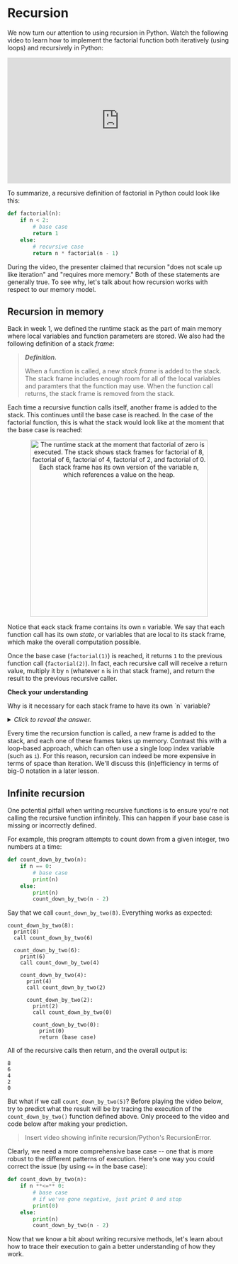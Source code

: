 # Recursion

We now turn our attention to using recursion in Python. Watch the following video to learn how to implement the factorial function both iteratively (using loops) and recursively in Python:

<div
  style="position: relative; padding-bottom: 56.25%; height: 0;">
  <iframe
    src="https://www.youtube.com/embed/wMNrSM5RFMc"
    title="YouTube video player"
    frameborder="0"
    allow="accelerometer; autoplay; clipboard-write; encrypted-media; gyroscope; picture-in-picture"
    allowfullscreen
    style="position: absolute; top: 0; left: 0; width: 100%; height: 100%;">
  </iframe>
</div>

To summarize, a recursive definition of factorial in Python could look like this:

```python
def factorial(n):
    if n < 2:
        # base case
        return 1
    else:
        # recursive case
        return n * factorial(n - 1)
```

During the video, the presenter claimed that recursion "does not scale up like iteration" and "requires more memory." Both of these statements are generally true. To see why, let's talk about how recursion works with respect to our memory model.

## Recursion in memory

Back in week 1, we defined the runtime stack as the part of main memory where local variables and function parameters are stored. We also had the following definition of a stack *frame*:

> ***Definition.***
>
> When a function is called, a new *stack frame* is added to the stack. The stack frame includes enough room for all of the local variables and paramters that the function may use. When the function call returns, the stack frame is removed from the stack.

Each time a recursive function calls itself, another frame is added to the stack. This continues until the base case is reached. In the case of the factorial function, this is what the stack would look like at the moment that the base case is reached:

<center>
<img
    src="/images/week-03/stack-factorial.svg"
    class="center"
    alt="The runtime stack at the moment that factorial of zero is executed. The stack shows stack frames for factorial of 8, factorial of 6, factorial of 4, factorial of 2, and factorial of 0. Each stack frame has its own version of the variable n, which references a value on the heap."
    style="width:400px;" />
</center>

Notice that eack stack frame contains its own `n` variable. We say that each function call has its own *state*, or variables that are local to its stack frame, which make the overall computation possible.

Once the base case (`factorial(1)`) is reached, it returns `1` to the previous function call (`factorial(2)`). In fact, each recursive call will receive a return value, multiply it by `n` (whatever `n` is in that stack frame), and return the result to the previous recursive caller.

<aside>
<b>Check your understanding</b>
<p>
Why is it necessary for each stack frame to have its own `n` variable?
</p>
</div>
<details>
<summary>
<i>Click to reveal the answer.</i>
</summary>
<p>
<b>Answer.</b> As the recursive calls return, they eaceh need to multiply the result of the recursive call `factorial(n - 1)` by `n`. This `n` is different for each invocation of `factorial()`.
</p>
</details>
</aside>

Every time the recursion function is called, a new frame is added to the stack, and each one of these frames takes up memory. Contrast this with a loop-based approach, which can often use a single loop index variable (such as `i`). For this reason, recursion can indeed be more expensive in terms of space than iteration. We'll discuss this (in)efficiency in terms of big-O notation in a later lesson.

## Infinite recursion

One potential pitfall when writing recursive functions is to ensure you're not calling the recursive function infinitely. This can happen if your base case is missing or incorrectly defined.

For example, this program attempts to count down from a given integer, two numbers at a time:

```python
def count_down_by_two(n):
    if n == 0:
        # base case
        print(n)
    else:
        print(n)
        count_down_by_two(n - 2)
```

Say that we call `count_down_by_two(8)`. Everything works as expected:

```
count_down_by_two(8):
  print(8)
  call count_down_by_two(6)

  count_down_by_two(6):
    print(6)
    call count_down_by_two(4)

    count_down_by_two(4):
      print(4)
      call count_down_by_two(2)

      count_down_by_two(2):
        print(2)
        call count_down_by_two(0)

        count_down_by_two(0):
          print(0)
          return (base case)
```

All of the recursive calls then return, and the overall output is:

```
8
6
4
2
0
```

But what if we call `count_down_by_two(5)`? Before playing the video below, try to predict what the result will be by tracing the execution of the `count_down_by_two()` function defined above. Only proceed to the video and code below after making your prediction.

> Insert video showing infinite recursion/Python's RecursionError.

Clearly, we need a more comprehensive base case -- one that is more robust to the different patterns of execution. Here's one way you could correct the issue (by using `<=` in the base case):

```python
def count_down_by_two(n):
    if n **<=** 0:
        # base case
        # if we've gone negative, just print 0 and stop
        print(0)
    else:
        print(n)
        count_down_by_two(n - 2)
```

Now that we know a bit about writing recursive methods, let's learn about how to trace their execution to gain a better understanding of how they work.
